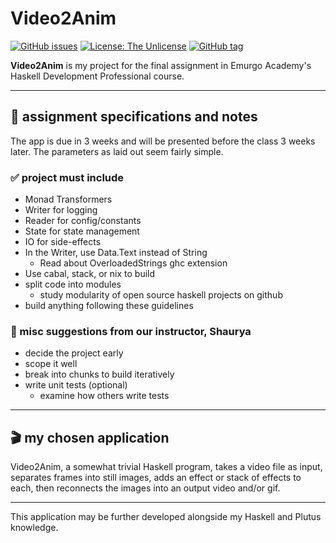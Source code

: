 # Video2Anim

[![GitHub issues][issues-img]][issues] [![License: The Unlicense][license-img]][license] [![GitHub tag][releases-img]][releases]

**Video2Anim** is my project for the final assignment in Emurgo Academy's Haskell Development Professional course.

---

## 📝 assignment specifications and notes

The app is due in 3 weeks and will be presented before the class 3 weeks later. The parameters as laid out seem fairly simple.

### ✅ project must include

- Monad Transformers
- Writer for logging
- Reader for config/constants
- State for state management
- IO for side-effects
- In the Writer, use Data.Text instead of String
  - Read about OverloadedStrings ghc extension
- Use cabal, stack, or nix to build
- split code into modules
  - study modularity of open source haskell projects on github
- build anything following these guidelines

### 🧰 misc suggestions from our instructor, Shaurya

- decide the project early
- scope it well
- break into chunks to build iteratively
- write unit tests (optional)
  - examine how others write tests

---

## 🎬 my chosen application

Video2Anim, a somewhat trivial Haskell program, takes a video file as input, separates frames into still images, adds an effect or stack of effects to each, then reconnects the images into an output video and/or gif.

---

This application may be further developed alongside my Haskell and Plutus knowledge.

[issues-img]: https://img.shields.io/github/issues/DeCentN2Madness/Video2Anim
[issues]: https://github.com/DeCentN2Madness/Video2Anim/issues
[license-img]: https://img.shields.io/github/license/DeCentN2Madness/Video2Anim
[license]: https://github.com/DeCentN2Madness/Video2Anim/blob/main/LICENSE
[releases-img]: https://img.shields.io/github/tag/DeCentN2Madness/Video2Anim?include_prereleases=&sort=semver&color=blue
[releases]: https://github.com/DeCentN2Madness/Video2Anim/releases/
